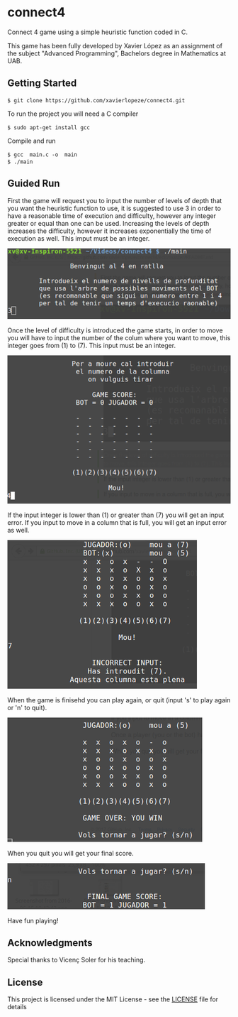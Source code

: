 # connect4
Connect 4 game using a simple heuristic function coded in C. 

This game has been fully developed by Xavier López as an assignment of the subject "Advanced Programming", Bachelors degree in Mathematics at UAB.

## Getting Started


```
$ git clone https://github.com/xavierlopeze/connect4.git
```

To run the project you will need a C compiler

```
$ sudo apt-get install gcc
```

Compile and run 
```
$ gcc  main.c -o  main
$ ./main
```
## Guided Run
First the game will request you to input the number of levels of depth that you want the heuristic function to use, it is suggested to use 3 in order to have a reasonable time of execution and difficulty, however any integer greater or equal than one can be used. Increasing the levels of depth increases the difficulty, however it increases exponentially the time of execution as well. 
This imput must be an integer.

![alt text](Screenshots/screenshot02.png "Description goes here")

Once the level of difficulty is introduced the game starts, in order to move you will have to input the number of the colum where you want to move, this integer goes from (1) to (7). This input must be an integer.

![alt text](Screenshots/screenshot03.png "Description goes here")

If the input integer is lower than (1) or greater than (7) you will get an input error. If you input to move in a column that is full, you will get an input error as well.

![alt text](Screenshots/screenshot04.png "Description goes here")

When the game is finisehd you can play again, or quit (input 's' to play again or 'n' to quit).

![alt text](Screenshots/screenshot05.png "Description goes here")

When you quit you will get your final score.

![alt text](Screenshots/screenshot01.png "Description goes here")

Have fun playing!

## Acknowledgments

Special thanks to Vicenç Soler for his teaching.

## License

This project is licensed under the MIT License - see the [LICENSE](LICENSE) file for details
